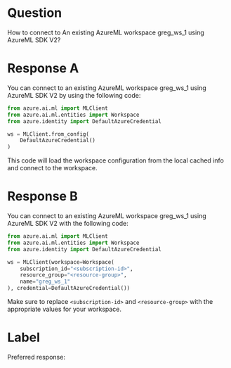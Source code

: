 
# Question

How to connect to An existing AzureML workspace greg_ws_1 using AzureML SDK V2?

# Response A

You can connect to an existing AzureML workspace greg_ws_1 using AzureML SDK V2 by using the following code:

```python
from azure.ai.ml import MLClient
from azure.ai.ml.entities import Workspace
from azure.identity import DefaultAzureCredential

ws = MLClient.from_config(
    DefaultAzureCredential()
)
```

This code will load the workspace configuration from the local cached info and connect to the workspace.

# Response B

You can connect to an existing AzureML workspace greg_ws_1 using AzureML SDK V2 with the following code:

```python
from azure.ai.ml import MLClient
from azure.ai.ml.entities import Workspace
from azure.identity import DefaultAzureCredential

ws = MLClient(workspace=Workspace(
    subscription_id="<subscription-id>",
    resource_group="<resource-group>",
    name="greg_ws_1"
), credential=DefaultAzureCredential())
```

Make sure to replace `<subscription-id>` and `<resource-group>` with the appropriate values for your workspace.

# Label

Preferred response: 
